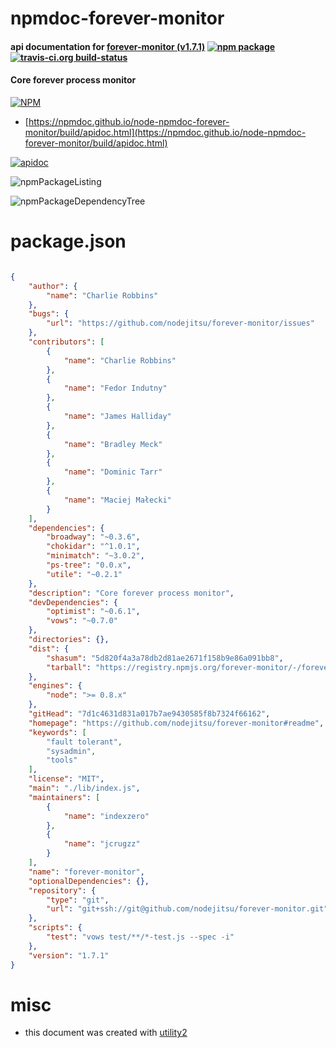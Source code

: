 # npmdoc-forever-monitor

#### api documentation for  [forever-monitor (v1.7.1)](https://github.com/nodejitsu/forever-monitor#readme)  [![npm package](https://img.shields.io/npm/v/npmdoc-forever-monitor.svg?style=flat-square)](https://www.npmjs.org/package/npmdoc-forever-monitor) [![travis-ci.org build-status](https://api.travis-ci.org/npmdoc/node-npmdoc-forever-monitor.svg)](https://travis-ci.org/npmdoc/node-npmdoc-forever-monitor)

#### Core forever process monitor

[![NPM](https://nodei.co/npm/forever-monitor.png?downloads=true&downloadRank=true&stars=true)](https://www.npmjs.com/package/forever-monitor)

- [https://npmdoc.github.io/node-npmdoc-forever-monitor/build/apidoc.html](https://npmdoc.github.io/node-npmdoc-forever-monitor/build/apidoc.html)

[![apidoc](https://npmdoc.github.io/node-npmdoc-forever-monitor/build/screenCapture.buildCi.browser.%252Ftmp%252Fbuild%252Fapidoc.html.png)](https://npmdoc.github.io/node-npmdoc-forever-monitor/build/apidoc.html)

![npmPackageListing](https://npmdoc.github.io/node-npmdoc-forever-monitor/build/screenCapture.npmPackageListing.svg)

![npmPackageDependencyTree](https://npmdoc.github.io/node-npmdoc-forever-monitor/build/screenCapture.npmPackageDependencyTree.svg)



# package.json

```json

{
    "author": {
        "name": "Charlie Robbins"
    },
    "bugs": {
        "url": "https://github.com/nodejitsu/forever-monitor/issues"
    },
    "contributors": [
        {
            "name": "Charlie Robbins"
        },
        {
            "name": "Fedor Indutny"
        },
        {
            "name": "James Halliday"
        },
        {
            "name": "Bradley Meck"
        },
        {
            "name": "Dominic Tarr"
        },
        {
            "name": "Maciej Małecki"
        }
    ],
    "dependencies": {
        "broadway": "~0.3.6",
        "chokidar": "^1.0.1",
        "minimatch": "~3.0.2",
        "ps-tree": "0.0.x",
        "utile": "~0.2.1"
    },
    "description": "Core forever process monitor",
    "devDependencies": {
        "optimist": "~0.6.1",
        "vows": "~0.7.0"
    },
    "directories": {},
    "dist": {
        "shasum": "5d820f4a3a78db2d81ae2671f158b9e86a091bb8",
        "tarball": "https://registry.npmjs.org/forever-monitor/-/forever-monitor-1.7.1.tgz"
    },
    "engines": {
        "node": ">= 0.8.x"
    },
    "gitHead": "7d1c4631d831a017b7ae9430585f8b7324f66162",
    "homepage": "https://github.com/nodejitsu/forever-monitor#readme",
    "keywords": [
        "fault tolerant",
        "sysadmin",
        "tools"
    ],
    "license": "MIT",
    "main": "./lib/index.js",
    "maintainers": [
        {
            "name": "indexzero"
        },
        {
            "name": "jcrugzz"
        }
    ],
    "name": "forever-monitor",
    "optionalDependencies": {},
    "repository": {
        "type": "git",
        "url": "git+ssh://git@github.com/nodejitsu/forever-monitor.git"
    },
    "scripts": {
        "test": "vows test/**/*-test.js --spec -i"
    },
    "version": "1.7.1"
}
```



# misc
- this document was created with [utility2](https://github.com/kaizhu256/node-utility2)
